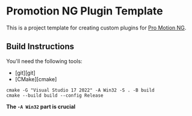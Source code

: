 # Promotion NG Plugin Template

This is a project template for creating custom plugins for [Pro Motion NG][promotionng].

## Build Instructions

You'll need the following tools:

* [git][git]
* [CMake][cmake]

```
cmake -G "Visual Studio 17 2022" -A Win32 -S . -B build
cmake --build build --config Release
```

**The `-A Win32` part is crucial**


[promotionng]: https://www.cosmigo.com
